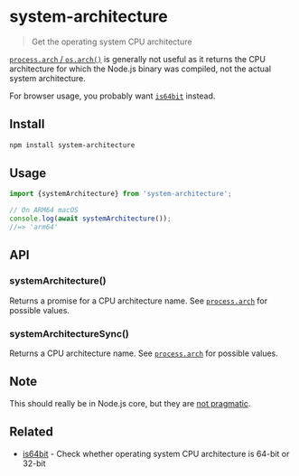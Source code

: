 # system-architecture

> Get the operating system CPU architecture

[`process.arch` / `os.arch()`](https://nodejs.org/api/process.html#processarch) is generally not useful as it returns the CPU architecture for which the Node.js binary was compiled, not the actual system architecture.

For browser usage, you probably want [`is64bit`](https://github.com/sindresorhus/is64bit) instead.

## Install

```sh
npm install system-architecture
```

## Usage

```js
import {systemArchitecture} from 'system-architecture';

// On ARM64 macOS
console.log(await systemArchitecture());
//=> 'arm64'
```

## API

### systemArchitecture()

Returns a promise for a CPU architecture name. See [`process.arch`](https://nodejs.org/api/process.html#processarch) for possible values.

### systemArchitectureSync()

Returns a CPU architecture name. See [`process.arch`](https://nodejs.org/api/process.html#processarch) for possible values.

## Note

This should really be in Node.js core, but they are [not pragmatic](https://github.com/nodejs/node/issues/17036).

## Related

- [is64bit](https://github.com/sindresorhus/is64bit) - Check whether operating system CPU architecture is 64-bit or 32-bit
